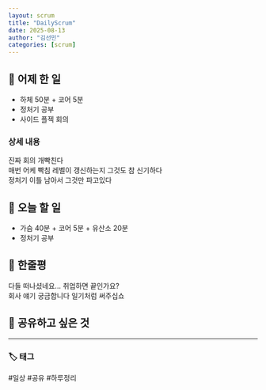 ```yaml
---
layout: scrum
title: "DailyScrum"
date: 2025-08-13
author: "김선민"
categories: [scrum]
---
```


## 📝 어제 한 일


- 하체 50분 + 코어 5분 
- 정처기 공부
- 사이드 플젝 회의






### 상세 내용 
진짜 회의 개빡친다  
매번 어케 빡침 레벨이 갱신하는지 그것도 참 신기하다  
정처기 이틀 남아서 그것만 파고있다  

                          
     


           
                   
     
## 🎯 오늘 할 일
- 가슴 40분 + 코어 5분 + 유산소 20분 
- 정처기 공부 
 



## 💭 한줄평   
다들 떠나셨네요... 취업하면 끝인가요?  
회사 얘기 궁금합니다 일기처럼 써주십쇼      
   


## 🔗 공유하고 싶은 것


      


---

### 🏷️ 태그

#일상 #공유 #하루정리 

